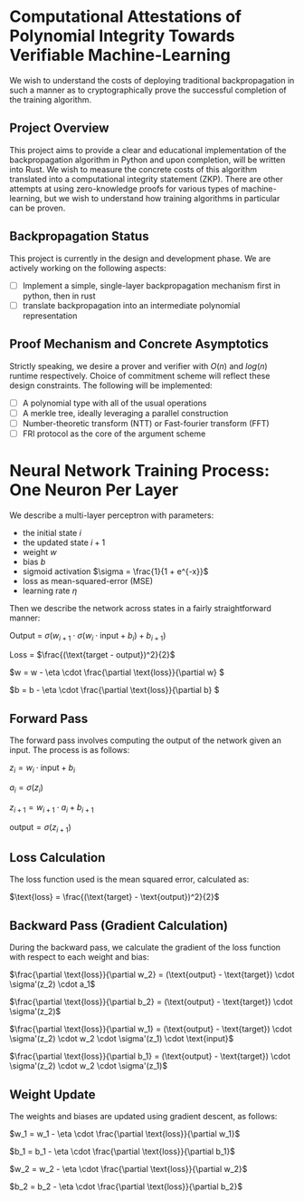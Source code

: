 # Computational Attestations of Polynomial Integrity Towards Verifiable Machine-Learning #

We wish to understand the costs of deploying traditional backpropagation in such a manner as to cryptographically prove the successful completion of the training algorithm.

## Project Overview
This project aims to provide a clear and educational implementation of the backpropagation algorithm in Python and upon completion, will be written into Rust. We wish to measure the concrete costs of this algorithm translated into a computational integrity statement (ZKP). There are other attempts at using zero-knowledge proofs for various types of machine-learning, but we wish to understand how training algorithms in particular can be proven.

## Backpropagation Status ## 
This project is currently in the design and development phase. We are actively working on the following aspects:
- [ ] Implement a simple, single-layer backpropagation mechanism first in python, then in rust
- [ ] translate backpropagation into an intermediate polynomial representation

## Proof Mechanism and Concrete Asymptotics
Strictly speaking, we desire a prover and verifier with $O(n)$ and $log(n)$ runtime respectively. Choice of commitment scheme will reflect these design constraints.
The following will be implemented:
- [ ] A polynomial type with all of the usual operations
- [ ] A merkle tree, ideally leveraging a parallel construction
- [ ] Number-theoretic transform (NTT) or Fast-fourier transform (FFT)
- [ ] FRI protocol as the core of the argument scheme

# Neural Network Training Process: One Neuron Per Layer

We describe a multi-layer perceptron with parameters:
- the initial state $i$
- the updated state $i +1$
- weight $w$
- bias $b$
- sigmoid activation $\sigma = \frac{1}{1 + e^{-x}}$
- loss as mean-squared-error (MSE)
- learning rate $\eta$

Then we describe the network across states in a fairly straightforward manner:

Output = $\sigma(w_{i+1} \cdot \sigma(w_i \cdot \text{input} + b_i) + b_{i+1})$

Loss = $\frac{(\text{target - output})^2}{2}$

$w = w - \eta \cdot \frac{\partial \text{loss}}{\partial w} $

$b = b - \eta \cdot \frac{\partial \text{loss}}{\partial b} $


## Forward Pass
The forward pass involves computing the output of the network given an input. The process is as follows:

$z_i = w_i \cdot \text{input} + b_i$

$a_i = \sigma(z_i)$

$z_{i+1} = w_{i+1} \cdot a_i + b_{i+1}$

$\text{output} = \sigma(z_{i+1})$

## Loss Calculation
The loss function used is the mean squared error, calculated as:

$\text{loss} = \frac{(\text{target} - \text{output})^2}{2}$

## Backward Pass (Gradient Calculation)
During the backward pass, we calculate the gradient of the loss function with respect to each weight and bias:


$\frac{\partial \text{loss}}{\partial w_2} = (\text{output} - \text{target}) \cdot \sigma'(z_2) \cdot a_1$

$\frac{\partial \text{loss}}{\partial b_2} = (\text{output} - \text{target}) \cdot \sigma'(z_2)$

$\frac{\partial \text{loss}}{\partial w_1} = (\text{output} - \text{target}) \cdot \sigma'(z_2) \cdot w_2 \cdot \sigma'(z_1) \cdot \text{input}$

$\frac{\partial \text{loss}}{\partial b_1} = (\text{output} - \text{target}) \cdot \sigma'(z_2) \cdot w_2 \cdot \sigma'(z_1)$


## Weight Update
The weights and biases are updated using gradient descent, as follows:

$w_1 = w_1 - \eta \cdot \frac{\partial \text{loss}}{\partial w_1}$

$b_1 = b_1 - \eta \cdot \frac{\partial \text{loss}}{\partial b_1}$

$w_2 = w_2 - \eta \cdot \frac{\partial \text{loss}}{\partial w_2}$

$b_2 = b_2 - \eta \cdot \frac{\partial \text{loss}}{\partial b_2}$
